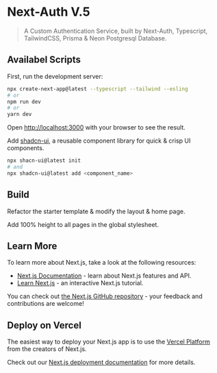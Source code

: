 # Next-Auth V.5

> A Custom Authentication Service, built by Next-Auth, Typescript, TailwindCSS, Prisma & Neon Postgresql Database.

## Availabel Scripts

First, run the development server:

```bash
npx create-next-app@latest --typescript --tailwind --esling
# or
npm run dev
# or
yarn dev
```

Open [http://localhost:3000](http://localhost:3000) with your browser to see the result.

Add [shadcn-ui](https://ui.shadcn.com/docs/installation/next), a reusable component library for quick & crisp UI components.

```bash
npx shacn-ui@latest init
# and
npx shadcn-ui@latest add <component_name>
```

## Build

Refactor the starter template & modify the layout & home page.

Add 100% height to all pages in the global stylesheet.

## Learn More

To learn more about Next.js, take a look at the following resources:

-  [Next.js Documentation](https://nextjs.org/docs) - learn about Next.js features and API.
-  [Learn Next.js](https://nextjs.org/learn) - an interactive Next.js tutorial.

You can check out [the Next.js GitHub repository](https://github.com/vercel/next.js/) - your feedback and contributions are welcome!

## Deploy on Vercel

The easiest way to deploy your Next.js app is to use the [Vercel Platform](https://vercel.com/new?utm_medium=default-template&filter=next.js&utm_source=create-next-app&utm_campaign=create-next-app-readme) from the creators of Next.js.

Check out our [Next.js deployment documentation](https://nextjs.org/docs/deployment) for more details.
